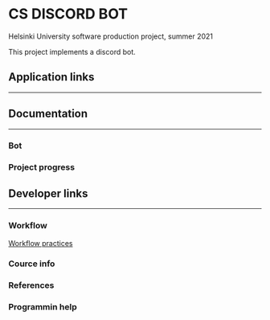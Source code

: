 # CS DISCORD BOT

Helsinki University software production project, summer 2021

This project implements a discord bot.

## Application links
---

## Documentation
---

### Bot

### Project progress

## Developer links
---

### Workflow
[Workflow practices](/workflow.md)

### Cource info

### References

### Programmin help